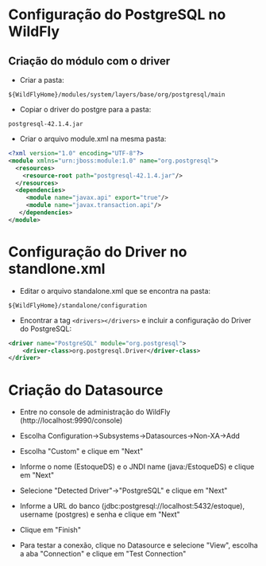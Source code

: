 # Configuração do PostgreSQL no WildFly

## Criação do módulo com o driver

* Criar a pasta:
```
${WildFlyHome}/modules/system/layers/base/org/postgresql/main
```
* Copiar o driver do postgre para a pasta:
```
postgresql-42.1.4.jar
```
* Criar o arquivo module.xml na mesma pasta:
```xml
<?xml version="1.0" encoding="UTF-8"?>
<module xmlns="urn:jboss:module:1.0" name="org.postgresql">
  <resources>
    <resource-root path="postgresql-42.1.4.jar"/>
  </resources>
  <dependencies>
     <module name="javax.api" export="true"/>
     <module name="javax.transaction.api"/>
   </dependencies>
</module>
```

# Configuração do Driver no standlone.xml
* Editar o arquivo standalone.xml que se encontra na pasta:
```
${WildFlyHome}/standalone/configuration
```
* Encontrar a tag `<drivers></drivers>` e incluir a configuração do Driver do PostgreSQL:
```xml
<driver name="PostgreSQL" module="org.postgresql">
    <driver-class>org.postgresql.Driver</driver-class>
</driver>
```
# Criação do Datasource
* Entre no console de administração do WildFly (http://localhost:9990/console)

* Escolha Configuration&rarr;Subsystems&rarr;Datasources&rarr;Non-XA&rarr;Add

* Escolha "Custom" e clique em "Next"

* Informe o nome (EstoqueDS) e o JNDI name (java:/EstoqueDS) e clique em "Next"

* Selecione "Detected Driver"&rarr;"PostgreSQL" e clique em "Next"

* Informe a URL do banco (jdbc:postgresql://localhost:5432/estoque), username (postgres) e senha e clique em "Next"

* Clique em "Finish"

* Para testar a conexão, clique no Datasource e selecione "View", escolha a aba "Connection" e clique em "Test Connection"
